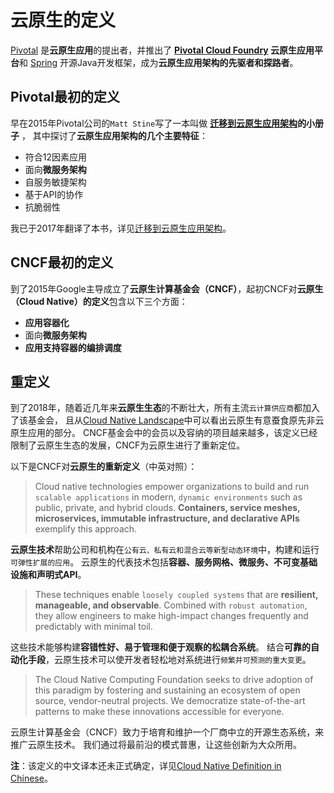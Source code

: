 

云原生的定义
======

[Pivotal](https://pivotal.io/) 是**云原生应用**的提出者，并推出了
**[Pivotal Cloud Foundry](https://pivotal.io/platform) 云原生应用平台**和
[Spring](https://spring.io/) 开源Java开发框架，成为**云原生应用架构的先驱者和探路者**。


## Pivotal最初的定义

早在2015年Pivotal公司的`Matt Stine`写了一本叫做 **[迁移到云原生应用架构](https://jimmysong.io/migrating-to-cloud-native-application-architectures/)的小册子** ，
其中探讨了**云原生应用架构的几个主要特征**：

- 符合12因素应用
- 面向**微服务架构**
- 自服务敏捷架构
- 基于API的协作
- 抗脆弱性

我已于2017年翻译了本书，详见[迁移到云原生应用架构](https://jimmysong.io/migrating-to-cloud-native-application-architectures/)。


## CNCF最初的定义

到了2015年Google主导成立了**云原生计算基金会（CNCF）**，起初CNCF对**云原生（Cloud Native）的定义**包含以下三个方面：

- **应用容器化**
- 面向**微服务架构**
- **应用支持容器的编排调度**


## 重定义

到了2018年，随着近几年来**云原生生态**的不断壮大，所有主流`云计算供应商`都加入了该基金会，
且从[Cloud Native Landscape](https://i.cncf.io)中可以看出云原生有意蚕食原先非云原生应用的部分。
CNCF基金会中的会员以及容纳的项目越来越多，该定义已经限制了云原生生态的发展，CNCF为云原生进行了重新定位。

以下是CNCF对**云原生的重新定义**（中英对照）：

> Cloud native technologies empower organizations to build and run `scalable applications` in modern, `dynamic environments` such as public, private, and hybrid clouds.
> **Containers, service meshes, microservices, immutable infrastructure, and declarative APIs** exemplify this approach.

**云原生技术**帮助公司和机构在`公有云、私有云和混合云等新型动态环境`中，构建和运行`可弹性扩展的应用`。
云原生的代表技术包括**容器、服务网格、微服务、不可变基础设施和声明式API**。

> These techniques enable `loosely coupled systems` that are **resilient, manageable, and observable**.
> Combined with `robust automation`, they allow engineers to make high-impact changes frequently and predictably with minimal toil.

这些技术能够构建**容错性好、易于管理和便于观察的松耦合系统**。
结合**可靠的自动化手段**，云原生技术可以使开发者轻松地对系统进行`频繁并可预测的重大变更`。

> The Cloud Native Computing Foundation seeks to drive adoption of this paradigm by fostering and sustaining an ecosystem of open source, vendor-neutral projects.
> We democratize state-of-the-art patterns to make these innovations accessible for everyone.

云原生计算基金会（CNCF）致力于培育和维护一个厂商中立的开源生态系统，来推广云原生技术。
我们通过将最前沿的模式普惠，让这些创新为大众所用。

**注**：该定义的中文译本还未正式确定，详见[Cloud Native Definition in Chinese](https://docs.google.com/document/d/1-QhD9UeOqEBxaEiXrFP89EhG5K-MFJ4vsfNZOg6E9co/)。

